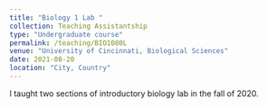 ```yaml
---
title: "Biology 1 Lab "
collection: Teaching Assistantship
type: "Undergraduate course"
permalink: /teaching/BIO1080L
venue: "University of Cincinnati, Biological Sciences"
date: 2021-08-20
location: "City, Country"
---
```

I taught two sections of introductory biology lab in the fall of 2020.
